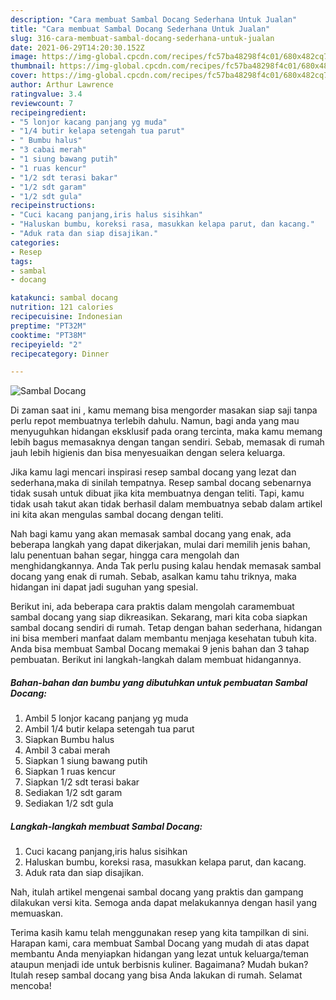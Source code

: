 ```yaml
---
description: "Cara membuat Sambal Docang Sederhana Untuk Jualan"
title: "Cara membuat Sambal Docang Sederhana Untuk Jualan"
slug: 316-cara-membuat-sambal-docang-sederhana-untuk-jualan
date: 2021-06-29T14:20:30.152Z
image: https://img-global.cpcdn.com/recipes/fc57ba48298f4c01/680x482cq70/sambal-docang-foto-resep-utama.jpg
thumbnail: https://img-global.cpcdn.com/recipes/fc57ba48298f4c01/680x482cq70/sambal-docang-foto-resep-utama.jpg
cover: https://img-global.cpcdn.com/recipes/fc57ba48298f4c01/680x482cq70/sambal-docang-foto-resep-utama.jpg
author: Arthur Lawrence
ratingvalue: 3.4
reviewcount: 7
recipeingredient:
- "5 lonjor kacang panjang yg muda"
- "1/4 butir kelapa setengah tua parut"
- " Bumbu halus"
- "3 cabai merah"
- "1 siung bawang putih"
- "1 ruas kencur"
- "1/2 sdt terasi bakar"
- "1/2 sdt garam"
- "1/2 sdt gula"
recipeinstructions:
- "Cuci kacang panjang,iris halus sisihkan"
- "Haluskan bumbu, koreksi rasa, masukkan kelapa parut, dan kacang."
- "Aduk rata dan siap disajikan."
categories:
- Resep
tags:
- sambal
- docang

katakunci: sambal docang 
nutrition: 121 calories
recipecuisine: Indonesian
preptime: "PT32M"
cooktime: "PT38M"
recipeyield: "2"
recipecategory: Dinner

---
```



![Sambal Docang](https://img-global.cpcdn.com/recipes/fc57ba48298f4c01/680x482cq70/sambal-docang-foto-resep-utama.jpg)

Di zaman  saat ini , kamu memang bisa mengorder masakan siap saji tanpa perlu repot membuatnya terlebih dahulu. Namun, bagi anda yang mau menyuguhkan hidangan eksklusif pada orang tercinta, maka kamu memang lebih bagus memasaknya dengan tangan sendiri. Sebab, memasak di rumah jauh lebih higienis dan bisa menyesuaikan dengan selera keluarga.

Jika kamu lagi mencari inspirasi resep sambal docang yang lezat dan sederhana,maka di sinilah tempatnya. Resep sambal docang  sebenarnya tidak susah untuk dibuat jika kita membuatnya dengan teliti. Tapi, kamu tidak usah takut akan tidak berhasil dalam membuatnya 
sebab dalam artikel ini kita akan mengulas sambal docang dengan teliti.  



Nah bagi kamu yang akan memasak sambal docang yang enak, ada beberapa langkah yang dapat dikerjakan, mulai dari memilih jenis bahan, lalu penentuan bahan segar, hingga cara mengolah dan menghidangkannya. Anda Tak perlu pusing kalau hendak memasak sambal docang yang enak di rumah. Sebab, asalkan kamu  tahu triknya, maka hidangan ini dapat jadi suguhan yang spesial.

Berikut ini, ada beberapa cara praktis  dalam mengolah caramembuat sambal docang yang siap dikreasikan. Sekarang, mari kita coba siapkan sambal docang sendiri di rumah. Tetap dengan bahan sederhana, hidangan ini bisa memberi manfaat dalam membantu menjaga kesehatan tubuh kita. Anda bisa membuat Sambal Docang memakai 9 jenis bahan dan 3 tahap pembuatan. Berikut ini langkah-langkah dalam membuat hidangannya.

<!--inarticleads1-->

##### Bahan-bahan dan bumbu yang dibutuhkan untuk pembuatan Sambal Docang:

1. Ambil 5 lonjor kacang panjang yg muda
1. Ambil 1/4 butir kelapa setengah tua parut
1. Siapkan  Bumbu halus
1. Ambil 3 cabai merah
1. Siapkan 1 siung bawang putih
1. Siapkan 1 ruas kencur
1. Siapkan 1/2 sdt terasi bakar
1. Sediakan 1/2 sdt garam
1. Sediakan 1/2 sdt gula




<!--inarticleads2-->

##### Langkah-langkah membuat Sambal Docang:

1. Cuci kacang panjang,iris halus sisihkan
1. Haluskan bumbu, koreksi rasa, masukkan kelapa parut, dan kacang.
1. Aduk rata dan siap disajikan.




Nah, itulah artikel mengenai  sambal docang  yang praktis dan gampang dilakukan versi kita. Semoga anda dapat melakukannya dengan hasil yang memuaskan. 

Terima kasih kamu telah menggunakan resep yang kita tampilkan di sini. Harapan kami, cara membuat  Sambal Docang yang mudah di atas dapat membantu Anda menyiapkan hidangan yang lezat untuk keluarga/teman ataupun menjadi ide untuk berbisnis kuliner. Bagaimana? Mudah bukan? Itulah resep sambal docang yang bisa Anda lakukan di rumah. Selamat mencoba!

